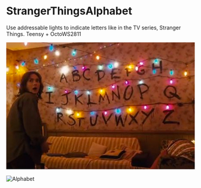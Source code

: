 # StrangerThingsAlphabet
Use addressable lights to indicate letters like in the TV series, Stranger Things. Teensy + OctoWS2811

![Stranger Things](https://raw.githubusercontent.com/nielmclaren/StrangerThingsAlphabet/master/screenies/strangerthings.png)

![Alphabet](https://raw.githubusercontent.com/nielmclaren/StrangerThingsAlphabet/master/screenies/alphabet.png)
